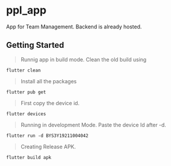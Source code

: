 # ppl_app

App for Team Management. Backend is already hosted.

## Getting Started
> Runnig app in build mode.
Clean the old build using
```
flutter clean
```

> Install all the packages
```
flutter pub get
```
> First copy the device id.
```
flutter devices
```
> Running in development Mode.
> Paste the device Id after -d.
```
flutter run -d BYS3Y19211004042
```

> Creating Release APK.
```
flutter build apk
```
